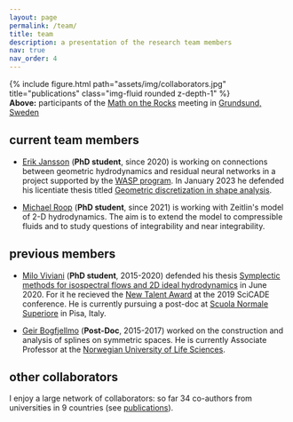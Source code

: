 ```yaml
---
layout: page
permalink: /team/
title: team
description: a presentation of the research team members
nav: true
nav_order: 4
---
```


<div class="row">
    <div class="col-sm mt-3 mt-md-0">
        {% include figure.html path="assets/img/collaborators.jpg" title="publications" class="img-fluid rounded z-depth-1" %}
    </div>
</div>

<div class="caption">
<b>Above:</b> participants of the <a href="https://zenodo.org/record/33558">Math on the Rocks</a> meeting in <a href="https://en.wikipedia.org/wiki/Grundsund">Grundsund, Sweden</a>
</div>


## current team members

- [Erik Jansson](https://www.chalmers.se/en/staff/Pages/erikjan.aspx) (**PhD student**, since 2020) is working on connections between geometric hydrodynamics and residual neural networks in a project supported by the [WASP program](https://wasp-sweden.org/research/). 
In January 2023 he defended his licentiate thesis titled [Geometric discretization in shape analysis](https://research.chalmers.se/en/publication/533880).

- [Michael Roop](https://www.chalmers.se/en/staff/Pages/mikhail.aspx) (**PhD student**, since 2021) is working with Zeitlin's model of 2-D hydrodynamics. The aim is to extend the model to compressible fluids and to study questions of integrability and near integrability.

## previous members

- [Milo Viviani](https://miloviviani.wordpress.com/) (**PhD student**, 2015-2020) defended his thesis [Symplectic methods for isospectral flows and 2D ideal hydrodynamics](https://research.chalmers.se/en/publication/517205) in June 2020. For it he recieved the [New Talent Award](https://scicade2019.uibk.ac.at/index.php/new-talent-award) at the 2019 SciCADE conference. He is currently pursuing a post-doc at [Scuola Normale Superiore](http://www.crm.sns.it/) in Pisa, Italy.

- [Geir Bogfjellmo](https://www.nmbu.no/emp/geir.bogfjellmo) (**Post-Doc**, 2015-2017) worked on the construction and analysis of splines on symmetric spaces. He is currently Associate Professor at the [Norwegian University of Life Sciences](https://www.nmbu.no/).

## other collaborators

I enjoy a large network of collaborators:
so far 34 co-authors from universities in 9 countries (see [publications](/publications)).


